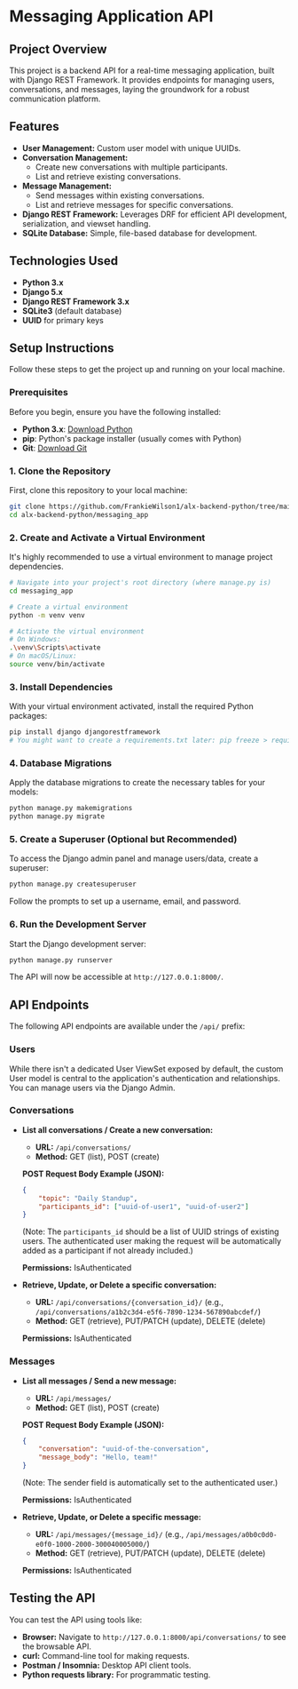 # Messaging Application API

## Project Overview

This project is a backend API for a real-time messaging application, built with Django REST Framework. It provides endpoints for managing users, conversations, and messages, laying the groundwork for a robust communication platform.

## Features

* **User Management:** Custom user model with unique UUIDs.
* **Conversation Management:**
    * Create new conversations with multiple participants.
    * List and retrieve existing conversations.
* **Message Management:**
    * Send messages within existing conversations.
    * List and retrieve messages for specific conversations.
* **Django REST Framework:** Leverages DRF for efficient API development, serialization, and viewset handling.
* **SQLite Database:** Simple, file-based database for development.

## Technologies Used

* **Python 3.x**
* **Django 5.x**
* **Django REST Framework 3.x**
* **SQLite3** (default database)
* **UUID** for primary keys

## Setup Instructions

Follow these steps to get the project up and running on your local machine.

### Prerequisites

Before you begin, ensure you have the following installed:

* **Python 3.x**: [Download Python](https://www.python.org/downloads/)
* **pip**: Python's package installer (usually comes with Python)
* **Git**: [Download Git](https://git-scm.com/downloads)

### 1. Clone the Repository

First, clone this repository to your local machine:

```bash
git clone https://github.com/FrankieWilson1/alx-backend-python/tree/main/messaging_app
cd alx-backend-python/messaging_app
```

### 2. Create and Activate a Virtual Environment

It's highly recommended to use a virtual environment to manage project dependencies.

```bash
# Navigate into your project's root directory (where manage.py is)
cd messaging_app

# Create a virtual environment
python -m venv venv

# Activate the virtual environment
# On Windows:
.\venv\Scripts\activate
# On macOS/Linux:
source venv/bin/activate
```

### 3. Install Dependencies

With your virtual environment activated, install the required Python packages:

```bash
pip install django djangorestframework
# You might want to create a requirements.txt later: pip freeze > requirements.txt
```

### 4. Database Migrations

Apply the database migrations to create the necessary tables for your models:

```bash
python manage.py makemigrations
python manage.py migrate
```

### 5. Create a Superuser (Optional but Recommended)

To access the Django admin panel and manage users/data, create a superuser:

```bash
python manage.py createsuperuser
```
Follow the prompts to set up a username, email, and password.

### 6. Run the Development Server

Start the Django development server:

```bash
python manage.py runserver
```
The API will now be accessible at `http://127.0.0.1:8000/`.

## API Endpoints

The following API endpoints are available under the `/api/` prefix:

### Users

While there isn't a dedicated User ViewSet exposed by default, the custom User model is central to the application's authentication and relationships. You can manage users via the Django Admin.

### Conversations

- **List all conversations / Create a new conversation:**
    - **URL:** `/api/conversations/`
    - **Method:** GET (list), POST (create)

    **POST Request Body Example (JSON):**
    ```json
    {
        "topic": "Daily Standup",
        "participants_id": ["uuid-of-user1", "uuid-of-user2"]
    }
    ```
    (Note: The `participants_id` should be a list of UUID strings of existing users. The authenticated user making the request will be automatically added as a participant if not already included.)

    **Permissions:** IsAuthenticated

- **Retrieve, Update, or Delete a specific conversation:**
    - **URL:** `/api/conversations/{conversation_id}/` (e.g., `/api/conversations/a1b2c3d4-e5f6-7890-1234-567890abcdef/`)
    - **Method:** GET (retrieve), PUT/PATCH (update), DELETE (delete)

    **Permissions:** IsAuthenticated

### Messages

- **List all messages / Send a new message:**
    - **URL:** `/api/messages/`
    - **Method:** GET (list), POST (create)

    **POST Request Body Example (JSON):**
    ```json
    {
        "conversation": "uuid-of-the-conversation",
        "message_body": "Hello, team!"
    }
    ```
    (Note: The sender field is automatically set to the authenticated user.)

    **Permissions:** IsAuthenticated

- **Retrieve, Update, or Delete a specific message:**
    - **URL:** `/api/messages/{message_id}/` (e.g., `/api/messages/a0b0c0d0-e0f0-1000-2000-300040005000/`)
    - **Method:** GET (retrieve), PUT/PATCH (update), DELETE (delete)

    **Permissions:** IsAuthenticated

## Testing the API

You can test the API using tools like:

- **Browser:** Navigate to `http://127.0.0.1:8000/api/conversations/` to see the browsable API.
- **curl:** Command-line tool for making requests.
- **Postman / Insomnia:** Desktop API client tools.
- **Python requests library:** For programmatic testing.
